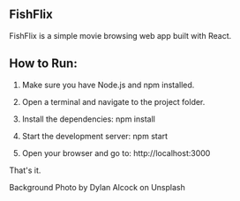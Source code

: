 FishFlix
---------

FishFlix is a simple movie browsing web app built with React.

How to Run:
-----------

1. Make sure you have Node.js and npm installed.

2. Open a terminal and navigate to the project folder.

3. Install the dependencies:
   npm install

4. Start the development server:
   npm start

5. Open your browser and go to:
   http://localhost:3000

That's it.


Background Photo by Dylan Alcock on Unsplash
